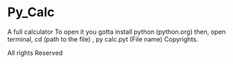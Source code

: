 # Py_Calc
A full calculator
To open it you gotta install python (python.org) then, open terminal, cd (path to the file) , py calc.pyt (File name)
Copyrights.



All rights Reserved
